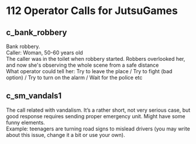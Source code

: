 <h1>112 Operator Calls for JutsuGames</h1>

<h2>c_bank_robbery</h2>

<p>Bank robbery.<br />
Caller: Woman, 50-60 years old<br />
The caller was in the toilet when robbery started. Robbers overlooked her, and now she's observing the whole scene from a safe distance <br />
What operator could tell her:
Try to leave the place / Try to fight (bad option) / Try to turn on the alarm / Wait for the police etc</p>

<h2>c_sm_vandals1</h2>

<p>The call related with vandalism. It’s a rather short, not very serious case, but good response requires sending proper emergency unit. Might have some funny elements.<br />
Example: teenagers are turning road signs to mislead drivers (you may write about this issue, change it a bit or use your own).</p>
